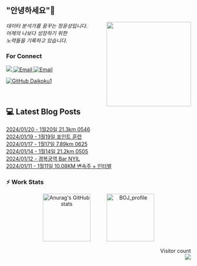 
<h2> "안녕하세요"👋 </h2>
<img align='right' src="https://user-images.githubusercontent.com/50973778/144942576-b2f10b31-e628-43e4-b7da-3cc2144a5b73.gif" width="230">
<p><em> 데이터 분석가를 꿈꾸는 정윤성입니다.</br> 어제의 나보다 성장하기 위한 </br> 노력들을 기록하고 있습니다.</em></p>

### For Connect
<a href="https://blog.naver.com/jjys9047" target="_blank"><img src="https://img.shields.io/badge/-BLOG-brightgreen?style=flat-square&logo=Bloglovin&logoColor=white">
<a href="https://mail.google.com/mail/?view=cm&amp;fs=1&amp;to=jys9047@gmail.com" target="_blank"><img src="https://img.shields.io/badge/-Gmail-c14438?style=flat-square&logo=Gmail&logoColor=white" alt="Email">
<a href="mailto:jjys9047@naver.com" target="_blank"><img src="https://img.shields.io/badge/-Naver-brightgreen?style=flat-square&logo=Naver&logoColor=white" alt="Email">

[![GitHub Daikoku1](https://img.shields.io/github/followers/Daikoku1?label=follow&style=social)](https://github.com/Daikoku1)

</br>

## 💻 Latest Blog Posts
[2024/01/20 - 1월20일 21.3km 0546](https://blog.naver.com/jjys9047/223328477860?fromRss=true) <br>
[2024/01/19 - 1월19일 포인트 훈련](https://blog.naver.com/jjys9047/223327997301?fromRss=true) <br>
[2024/01/17 - 1월17일 7.89km 0625](https://blog.naver.com/jjys9047/223325802349?fromRss=true) <br>
[2024/01/14 - 1월14일 21.2km 0505](https://blog.naver.com/jjys9047/223322068842?fromRss=true) <br>
[2024/01/12 - 경복궁역 Bar NYIL](https://blog.naver.com/jjys9047/223320864172?fromRss=true) <br>
[2024/01/11 - 1월11일 10.08KM 변속주 + 인터벌](https://blog.naver.com/jjys9047/223319818800?fromRss=true) <br>


### ⚡ Work Stats
<p align = 'center'>
  <img src="https://github-readme-stats.vercel.app/api?username=Daikoku1&show_icons=true&theme=midnight-purple" alt="Anurag's GitHub stats" height="130" hspace="20"/>
  <img src="http://mazassumnida.wtf/api/v2/generate_badge?boj=jys9047" alt="BOJ_profile" height="130" hspace="20"/>
</p>

<p align="right"> 
  Visitor count<br>
  <img src="https://profile-counter.glitch.me/Daikoku1/count.svg" />
</p>
